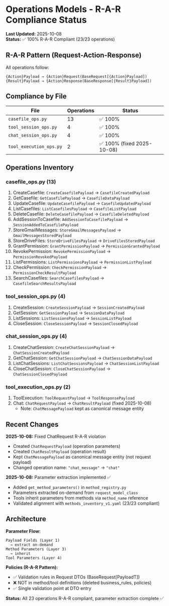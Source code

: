 # Operations Models - R-A-R Compliance Status

**Last Updated:** 2025-10-08  
**Status:** ✅ 100% R-A-R Compliant (23/23 operations)

## R-A-R Pattern (Request-Action-Response)

All operations follow:
```
{Action}Payload → {Action}Request(BaseRequest[{Action}Payload])
{Result}Payload → {Action}Response(BaseResponse[{Result}Payload])
```

## Compliance by File

| File | Operations | Status |
|------|-----------|--------|
| `casefile_ops.py` | 13 | ✅ 100% |
| `tool_session_ops.py` | 4 | ✅ 100% |
| `chat_session_ops.py` | 4 | ✅ 100% |
| `tool_execution_ops.py` | 2 | ✅ 100% (fixed 2025-10-08) |

## Operations Inventory

### casefile_ops.py (13)
1. CreateCasefile: `CreateCasefilePayload` → `CasefileCreatedPayload`
2. GetCasefile: `GetCasefilePayload` → `CasefileDataPayload`
3. UpdateCasefile: `UpdateCasefilePayload` → `CasefileUpdatedPayload`
4. ListCasefiles: `ListCasefilesPayload` → `CasefileListPayload`
5. DeleteCasefile: `DeleteCasefilePayload` → `CasefileDeletedPayload`
6. AddSessionToCasefile: `AddSessionToCasefilePayload` → `SessionAddedToCasefilePayload`
7. StoreGmailMessages: `StoreGmailMessagesPayload` → `GmailMessagesStoredPayload`
8. StoreDriveFiles: `StoreDriveFilesPayload` → `DriveFilesStoredPayload`
9. GrantPermission: `GrantPermissionPayload` → `PermissionGrantedPayload`
10. RevokePermission: `RevokePermissionPayload` → `PermissionRevokedPayload`
11. ListPermissions: `ListPermissionsPayload` → `PermissionListPayload`
12. CheckPermission: `CheckPermissionPayload` → `PermissionCheckResultPayload`
13. SearchCasefiles: `SearchCasefilesPayload` → `CasefileSearchResultsPayload`

### tool_session_ops.py (4)
1. CreateSession: `CreateSessionPayload` → `SessionCreatedPayload`
2. GetSession: `GetSessionPayload` → `SessionDataPayload`
3. ListSessions: `ListSessionsPayload` → `SessionListPayload`
4. CloseSession: `CloseSessionPayload` → `SessionClosedPayload`

### chat_session_ops.py (4)
1. CreateChatSession: `CreateChatSessionPayload` → `ChatSessionCreatedPayload`
2. GetChatSession: `GetChatSessionPayload` → `ChatSessionDataPayload`
3. ListChatSessions: `ListChatSessionsPayload` → `ChatSessionListPayload`
4. CloseChatSession: `CloseChatSessionPayload` → `ChatSessionClosedPayload`

### tool_execution_ops.py (2)
1. ToolExecution: `ToolRequestPayload` → `ToolResponsePayload`
2. Chat: `ChatRequestPayload` → `ChatResultPayload` (fixed 2025-10-08)
   - Note: `ChatMessagePayload` kept as canonical message entity

## Recent Changes

**2025-10-08:** Fixed ChatRequest R-A-R violation
- Created `ChatRequestPayload` (operation parameters)
- Created `ChatResultPayload` (operation result)
- Kept `ChatMessagePayload` as canonical message entity (not request payload)
- Changed operation name: `"chat_message"` → `"chat"`

**2025-10-08:** Parameter extraction implemented ✅
- Added `get_method_parameters()` in `method_registry.py`
- Parameters extracted on-demand from `request_model_class`
- Tools inherit parameters from methods via `method_name` reference
- Validated alignment with `methods_inventory_v1.yaml` (23/23 compliant)

## Architecture

**Parameter Flow:**
```
Payload Fields (Layer 1)
  → extract on-demand
Method Parameters (Layer 3)
  → inherit
Tool Parameters (Layer 4)
```

**Policies (R-A-R Pattern):**
- ✅ Validation rules in Request DTOs (BaseRequest[PayloadT])
- ❌ NOT in method/tool definitions (deleted business_rules, policies)
- ✅ Single validation point at DTO entry

**Status:** All 23 operations R-A-R compliant, parameter extraction complete ✅
